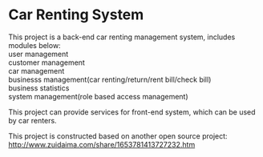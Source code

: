 # Car Renting System
This project is a back-end car renting management system, includes modules below:  
user management  
customer management  
car management  
businesss management(car renting/return/rent bill/check bill)  
business statistics  
system management(role based access management)  

This project can provide services for front-end system, which can be used by car renters.

This project is constructed based on another open source project:  
http://www.zuidaima.com/share/1653781413727232.htm



